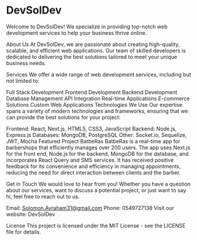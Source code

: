 <h1>DevSolDev</h1>
Welcome to DevSolDev! We specialize in providing top-notch web development services to help your business thrive online.

About Us
At DevSolDev, we are passionate about creating high-quality, scalable, and efficient web applications. Our team of skilled developers is dedicated to delivering the best solutions tailored to meet your unique business needs.

Services
We offer a wide range of web development services, including but not limited to:

Full Stack Development
Frontend Development
Backend Development
Database Management
API Integration
Real-time Applications
E-commerce Solutions
Custom Web Applications
Technologies We Use
Our expertise spans a variety of modern technologies and frameworks, ensuring that we can provide the best solutions for your project:

Frontend: React, Next.js, HTML5, CSS3, JavaScript
Backend: Node.js, Express.js
Databases: MongoDB, PostgreSQL
Other: Socket.io, Sequelize, JWT, Mocha
Featured Project
BatbeRas
BatbeRas is a real-time app for barbershops that efficiently manages over 200 users. The app uses Next.js for the front end, Node.js for the backend, MongoDB for the database, and incorporates React Query and SMS services. It has received positive feedback for its convenience and efficiency in managing appointments, reducing the need for direct interaction between clients and the barber.

Get in Touch
We would love to hear from you! Whether you have a question about our services, want to discuss a potential project, or just want to say hi, feel free to reach out to us.

Email: Solomon.Avraham31@gmail.com
Phone: 0549727138
Visit our website: DevSolDev

License
This project is licensed under the MIT License - see the LICENSE file for details.
